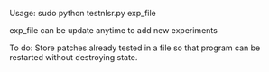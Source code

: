Usage: sudo python testnlsr.py exp_file

exp_file can be update anytime to add new experiments


To do:
Store patches already tested in a file so that program can be restarted without destroying state.
